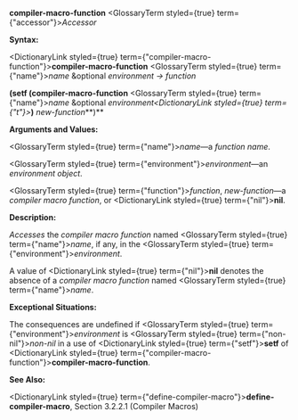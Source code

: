**compiler-macro-function** <GlossaryTerm styled={true} term={"accessor"}><i>Accessor</i></GlossaryTerm> 



**Syntax:** 



<DictionaryLink styled={true} term={"compiler-macro-function"}><b>compiler-macro-function</b></DictionaryLink> <GlossaryTerm styled={true} term={"name"}><i>name</i></GlossaryTerm> &amp;optional *environment → function* 



**(setf (compiler-macro-function** <GlossaryTerm styled={true} term={"name"}><i>name</i></GlossaryTerm> &amp;optional *environment<DictionaryLink styled={true} term={"t"}><b>*)</b></DictionaryLink> *new-function***)** 



**Arguments and Values:** 



<GlossaryTerm styled={true} term={"name"}><i>name</i></GlossaryTerm>—a *function name*. 



<GlossaryTerm styled={true} term={"environment"}><i>environment</i></GlossaryTerm>—an *environment object*. 



<GlossaryTerm styled={true} term={"function"}><i>function</i></GlossaryTerm>, *new-function*—a *compiler macro function*, or <DictionaryLink styled={true} term={"nil"}><b>nil</b></DictionaryLink>. 



**Description:** 



*Accesses* the *compiler macro function* named <GlossaryTerm styled={true} term={"name"}><i>name</i></GlossaryTerm>, if any, in the <GlossaryTerm styled={true} term={"environment"}><i>environment</i></GlossaryTerm>.  







A value of <DictionaryLink styled={true} term={"nil"}><b>nil</b></DictionaryLink> denotes the absence of a *compiler macro function* named <GlossaryTerm styled={true} term={"name"}><i>name</i></GlossaryTerm>. 



**Exceptional Situations:** 



The consequences are undefined if <GlossaryTerm styled={true} term={"environment"}><i>environment</i></GlossaryTerm> is <GlossaryTerm styled={true} term={"non-nil"}><i>non-nil</i></GlossaryTerm> in a use of <DictionaryLink styled={true} term={"setf"}><b>setf</b></DictionaryLink> of <DictionaryLink styled={true} term={"compiler-macro-function"}><b>compiler-macro-function</b></DictionaryLink>. 



**See Also:** 



<DictionaryLink styled={true} term={"define-compiler-macro"}><b>define-compiler-macro</b></DictionaryLink>, Section 3.2.2.1 (Compiler Macros) 



